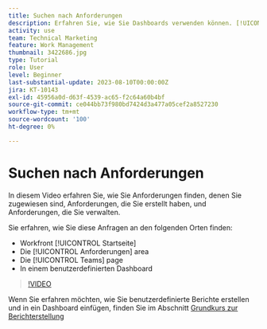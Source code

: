 ```yaml
---
title: Suchen nach Anforderungen
description: Erfahren Sie, wie Sie Dashboards verwenden können. [!UICONTROL Startseite], die [!UICONTROL Anforderungen] und der [!UICONTROL Teams] -Seite, um eingehende Anfragen zu finden, die über eine Anforderungswarteschlange gestellt wurden.
activity: use
team: Technical Marketing
feature: Work Management
thumbnail: 3422686.jpg
type: Tutorial
role: User
level: Beginner
last-substantial-update: 2023-08-10T00:00:00Z
jira: KT-10143
exl-id: 45956a0d-d63f-4539-ac65-f2c64a60b4bf
source-git-commit: ce044bb73f980bd7424d3a477a05cef2a8527230
workflow-type: tm+mt
source-wordcount: '100'
ht-degree: 0%

---
```


# Suchen nach Anforderungen

In diesem Video erfahren Sie, wie Sie Anforderungen finden, denen Sie zugewiesen sind, Anforderungen, die Sie erstellt haben, und Anforderungen, die Sie verwalten.

Sie erfahren, wie Sie diese Anfragen an den folgenden Orten finden:

* Workfront [!UICONTROL Startseite]
* Die [!UICONTROL Anforderungen] area
* Die [!UICONTROL Teams] page
* In einem benutzerdefinierten Dashboard


>[!VIDEO](https://video.tv.adobe.com/v/3422686/?quality=12&learn=on)

Wenn Sie erfahren möchten, wie Sie benutzerdefinierte Berichte erstellen und in ein Dashboard einfügen, finden Sie im Abschnitt [Grundkurs zur Berichterstellung](https://experienceleague.adobe.com/docs/workfront-course-map/using/learning-programs/basic-report-creation-program.html)
